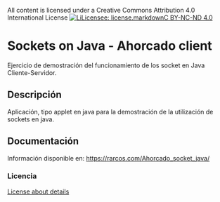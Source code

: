 All content is licensed under a Creative Commons Attribution 4.0 International License
[![LiLicensee: license.markdownC BY-NC-ND 4.0](https://licensebuttons.net/l/by-nc-nd/4.0/80x15.png)](https://creativecommons.org/licenses/by-nc-nd/4.0/)
 
# Sockets on Java - Ahorcado client
Ejercicio de demostración del funcionamiento de los socket en Java Cliente-Servidor.
 
## Descripción
Aplicación, tipo applet en java para la demostración de la utilización de sockets en java. 
 
## Documentación 
Información disponible en: https://rarcos.com/Ahorcado_socket_java/

### Licencia
[License about details](https://bitbucket.org/rubenarcos/java-hilos-puente-levadizo/src/master/license.md)

